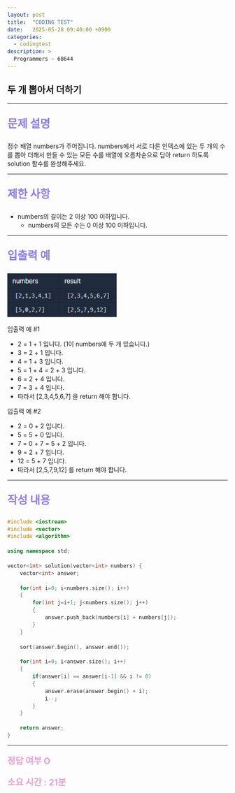 ```yaml
---
layout: post
title:  "CODING TEST"
date:   2025-05-28 09:40:00 +0900
categories:
  - codingtest
description: >
  Programmers - 68644
---
```

## 두 개 뽑아서 더하기

---

<p style = "color:#8f7cee; font-size:25px; font-weight:bold">
문제 설명
</p>

정수 배열 numbers가 주어집니다. numbers에서 서로 다른 인덱스에 있는 두 개의 수를 뽑아 더해서 만들 수 있는 모든 수를 배열에 오름차순으로 담아 return 하도록 solution 함수를 완성해주세요.

---

<p style = "color:#8f7cee; font-size:25px; font-weight:bold">
제한 사항
</p>

- numbers의 길이는 2 이상 100 이하입니다.
    - numbers의 모든 수는 0 이상 100 이하입니다.

---

<p style = "color:#8f7cee; font-size:25px; font-weight:bold">
입출력 예
</p>

<img src = "../../assets/img/codingtest/68644.png" width = "250" height = "100">

입출력 예 #1
- 2 = 1 + 1 입니다. (1이 numbers에 두 개 있습니다.)
- 3 = 2 + 1 입니다.
- 4 = 1 + 3 입니다.
- 5 = 1 + 4 = 2 + 3 입니다.
- 6 = 2 + 4 입니다.
- 7 = 3 + 4 입니다.
- 따라서 [2,3,4,5,6,7] 을 return 해야 합니다.

입출력 예 #2
- 2 = 0 + 2 입니다.
- 5 = 5 + 0 입니다.
- 7 = 0 + 7 = 5 + 2 입니다.
- 9 = 2 + 7 입니다.
- 12 = 5 + 7 입니다.
- 따라서 [2,5,7,9,12] 를 return 해야 합니다.

---

<p style = "color:#8f7cee; font-size:25px; font-weight:bold">
작성 내용
</p>

```C++
#include <iostream>
#include <vector>
#include <algorithm>

using namespace std;

vector<int> solution(vector<int> numbers) {
    vector<int> answer;

    for(int i=0; i<numbers.size(); i++)
    {
        for(int j=i+1; j<numbers.size(); j++)
        {
            answer.push_back(numbers[i] + numbers[j]);
        }
    }
    
    sort(answer.begin(), answer.end());
    
    for(int i=0; i<answer.size(); i++)
    {
        if(answer[i] == answer[i-1] && i != 0)
        {
            answer.erase(answer.begin() + i);
            i--;            
        }
    }
    
    return answer;
}
```

---

<p style = "color:#ed9ece; font-size:20px; font-weight:bold">
정답 여부 O
</p>

<p style = "color:#ed9ece; font-size:20px; font-weight:bold">
소요 시간 : 21분
</p>
